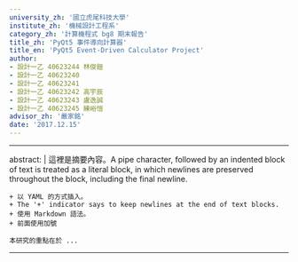 ```yaml
---
university_zh: '國立虎尾科技大學'
institute_zh: '機械設計工程系'
category_zh: '計算機程式 bg8 期末報告'
title_zh: 'PyQt5 事件導向計算器'
title_en: 'PyQt5 Event-Driven Calculator Project'
author:
- 設計一乙 40623244 林俊鎧
- 設計一乙 40623240
- 設計一乙 40623241
- 設計一乙 40623242 高宇辰
- 設計一乙 40623243 盧逸誠
- 設計一乙 40623245 練峪愷
advisor_zh: '嚴家銘'
date: '2017.12.15'
---
```


---
abstract: |
    這裡是摘要內容。A pipe character, followed by an indented block of text is treated as a literal block, in which newlines are preserved throughout the block, including the final newline.
    
    + 以 YAML 的方式插入。
    + The '+' indicator says to keep newlines at the end of text blocks.
    + 使用 Markdown 語法。
    + 前面使用加號
    
    本研究的重點在於 ...
---


